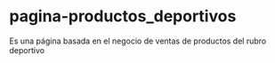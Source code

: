 # pagina-productos_deportivos
Es una página basada en el negocio de ventas de productos del rubro deportivo
